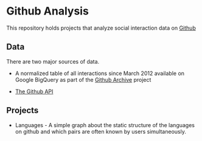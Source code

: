 Github Analysis
===============

This repository holds projects that analyze social interaction data on
[Github](http://github.com)

Data
----

There are two major sources of data. 

 * A normalized table of all interactions since March 2012 available on
   Google BigQuery as part of the 
   [Github Archive](http://www.githubarchive.org/) project

 * [The Github API](http://developer.github.com/v3/)

Projects
--------

 * Languages - A simple graph about the static structure of the languages on
   github and which pairs are often known by users simultaneously. 
